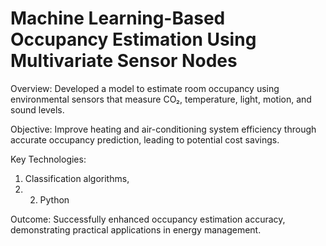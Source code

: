 # Machine Learning-Based Occupancy Estimation Using Multivariate Sensor Nodes

Overview: Developed a model to estimate room occupancy using environmental sensors that measure CO₂, temperature, light, motion, and sound levels.

Objective: Improve heating and air-conditioning system efficiency through accurate occupancy prediction, leading to potential cost savings.

Key Technologies: 
  1. Classification algorithms,
  2. 2. Python

Outcome: Successfully enhanced occupancy estimation accuracy, demonstrating practical applications in energy management.

